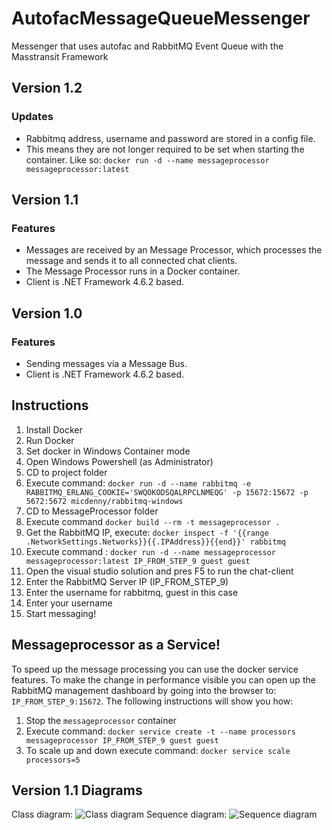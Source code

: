 # AutofacMessageQueueMessenger
Messenger that uses autofac and RabbitMQ Event Queue with the Masstransit Framework

## Version 1.2
### Updates
 - Rabbitmq address, username and password are stored in a config file.
  - This means they are not longer required to be set when starting the container. Like so:
   `docker run -d --name messageprocessor messageprocessor:latest`

## Version 1.1
### Features
 - Messages are received by an Message Processor, which processes the message and sends it to all connected chat clients.
 - The Message Processor runs in a Docker container.
 - Client is .NET Framework 4.6.2 based.

## Version 1.0
### Features
 - Sending messages via a Message Bus.
 - Client is .NET Framework 4.6.2 based.

 ## Instructions
 1. Install Docker
 2. Run Docker
 3. Set docker in Windows Container mode
 4. Open Windows Powershell (as Administrator)
 5. CD to project folder
 6. Execute command: `docker run -d --name rabbitmq -e RABBITMQ_ERLANG_COOKIE='SWQOKODSQALRPCLNMEQG' -p 15672:15672 -p 5672:5672 micdenny/rabbitmq-windows`
 7. CD to MessageProcessor folder
 8. Execute command `docker build --rm -t messageprocessor .`
 9. Get the RabbitMQ IP, execute: `docker inspect -f '{{range .NetworkSettings.Networks}}{{.IPAddress}}{{end}}' rabbitmq`
 10. Execute command : `docker run -d --name messageprocessor messageprocessor:latest IP_FROM_STEP_9 guest guest`
 11. Open the visual studio solution and pres F5 to run the chat-client
 9. Enter the RabbitMQ Server IP (IP_FROM_STEP_9)
 10. Enter the username for rabbitmq, guest in this case
 11. Enter your username
 12. Start messaging!
 
 ## Messageprocessor as a Service!
 To speed up the message processing you can use the docker service features. To make the change in performance visible you can open up the RabbitMQ management dashboard by going into the browser to: `IP_FROM_STEP_9:15672`. The following instructions will show you how:
 1. Stop the `messageprocessor` container
 2. Execute command: `docker service create -t --name processors messageprocessor IP_FROM_STEP_9 guest guest`
 3. To scale up and down execute command: `docker service scale processors=5`
 
 ## Version 1.1 Diagrams
 Class diagram:
 ![Class diagram](https://raw.githubusercontent.com/wijnandhonselaar/EventDrivenMessenger/archive/V1.1/Images/EventDrivenMessenger.png)
 Sequence diagram:
 ![Sequence diagram](https://raw.githubusercontent.com/wijnandhonselaar/EventDrivenMessenger/archive/V1.1/Images/Message%20life%20cycle.png)
